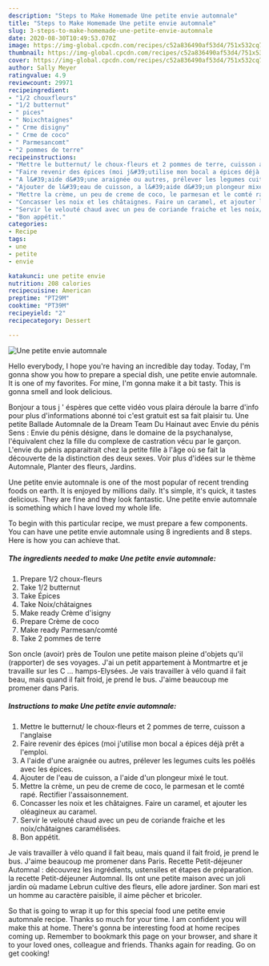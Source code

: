```yaml
---
description: "Steps to Make Homemade Une petite envie automnale"
title: "Steps to Make Homemade Une petite envie automnale"
slug: 3-steps-to-make-homemade-une-petite-envie-automnale
date: 2020-08-30T10:49:53.070Z
image: https://img-global.cpcdn.com/recipes/c52a836490af53d4/751x532cq70/une-petite-envie-automnale-photo-principale-de-la-recette.jpg
thumbnail: https://img-global.cpcdn.com/recipes/c52a836490af53d4/751x532cq70/une-petite-envie-automnale-photo-principale-de-la-recette.jpg
cover: https://img-global.cpcdn.com/recipes/c52a836490af53d4/751x532cq70/une-petite-envie-automnale-photo-principale-de-la-recette.jpg
author: Sally Meyer
ratingvalue: 4.9
reviewcount: 29971
recipeingredient:
- "1/2 chouxfleurs"
- "1/2 butternut"
- " pices"
- " Noixchtaignes"
- " Crme disigny"
- " Crme de coco"
- " Parmesancomt"
- "2 pommes de terre"
recipeinstructions:
- "Mettre le butternut/ le choux-fleurs et 2 pommes de terre, cuisson a l&#39;anglaise"
- "Faire revenir des épices (moi j&#39;utilise mon bocal a épices déjà prêt a l&#39;emploi."
- "A l&#39;aide d&#39;une araignée ou autres, prélever les legumes cuits les poêlés avec les épices."
- "Ajouter de l&#39;eau de cuisson, a l&#39;aide d&#39;un plongeur mixé le tout."
- "Mettre la crème, un peu de creme de coco, le parmesan et le comté rapé. Rectifier l&#39;assaisonnement."
- "Concasser les noix et les châtaignes. Faire un caramel, et ajouter les oléagineux au caramel."
- "Servir le velouté chaud avec un peu de coriande fraiche et les noix/châtaignes caramélisées."
- "Bon appétit."
categories:
- Recipe
tags:
- une
- petite
- envie

katakunci: une petite envie 
nutrition: 208 calories
recipecuisine: American
preptime: "PT29M"
cooktime: "PT39M"
recipeyield: "2"
recipecategory: Dessert

---
```



![Une petite envie automnale](https://img-global.cpcdn.com/recipes/c52a836490af53d4/751x532cq70/une-petite-envie-automnale-photo-principale-de-la-recette.jpg)

Hello everybody, I hope you're having an incredible day today. Today, I'm gonna show you how to prepare a special dish, une petite envie automnale. It is one of my favorites. For mine, I'm gonna make it a bit tasty. This is gonna smell and look delicious.

Bonjour a tous j &#39; éspères que cette vidéo vous plaira déroule la barre d&#39;info pour plus d&#39;informations abonné toi c&#39;est gratuit est sa fait plaisir tu. Une petite Ballade Automnale de la Dream Team Du Hainaut avec  Envie du pénis Sens : Envie du pénis désigne, dans le domaine de la psychanalyse, l&#39;équivalent chez la fille du complexe de castration vécu par le garçon. L&#39;envie du pénis apparaitrait chez la petite fille à l&#39;âge où se fait la découverte de la distinction des deux sexes. Voir plus d&#39;idées sur le thème Automnale, Planter des fleurs, Jardins.

Une petite envie automnale is one of the most popular of recent trending foods on earth. It is enjoyed by millions daily. It's simple, it's quick, it tastes delicious. They are fine and they look fantastic. Une petite envie automnale is something which I have loved my whole life.


To begin with this particular recipe, we must prepare a few components. You can have une petite envie automnale using 8 ingredients and 8 steps. Here is how you can achieve that.

<!--inarticleads1-->

##### The ingredients needed to make Une petite envie automnale:

1. Prepare 1/2 choux-fleurs
1. Take 1/2 butternut
1. Take  Épices
1. Take  Noix/châtaignes
1. Make ready  Crème d&#39;isigny
1. Prepare  Crème de coco
1. Make ready  Parmesan/comté
1. Take 2 pommes de terre


Son oncle (avoir) près de Toulon une petite maison pleine d&#39;objets qu&#39;il (rapporter) de ses voyages. J&#39;ai un petit appartement à Montmartre et je travaille sur les C … hamps-Elysées. Je vais travailler à vélo quand il fait beau, mais quand il fait froid, je prend le bus. J&#39;aime beaucoup me promener dans Paris. 

<!--inarticleads2-->

##### Instructions to make Une petite envie automnale:

1. Mettre le butternut/ le choux-fleurs et 2 pommes de terre, cuisson a l&#39;anglaise
1. Faire revenir des épices (moi j&#39;utilise mon bocal a épices déjà prêt a l&#39;emploi.
1. A l&#39;aide d&#39;une araignée ou autres, prélever les legumes cuits les poêlés avec les épices.
1. Ajouter de l&#39;eau de cuisson, a l&#39;aide d&#39;un plongeur mixé le tout.
1. Mettre la crème, un peu de creme de coco, le parmesan et le comté rapé. Rectifier l&#39;assaisonnement.
1. Concasser les noix et les châtaignes. Faire un caramel, et ajouter les oléagineux au caramel.
1. Servir le velouté chaud avec un peu de coriande fraiche et les noix/châtaignes caramélisées.
1. Bon appétit.


Je vais travailler à vélo quand il fait beau, mais quand il fait froid, je prend le bus. J&#39;aime beaucoup me promener dans Paris. Recette Petit-déjeuner Automnal : découvrez les ingrédients, ustensiles et étapes de préparation. la recette Petit-déjeuner Automnal. Ils ont une petite maison avec un joli jardin où madame Lebrun cultive des fleurs, elle adore jardiner. Son mari est un homme au caractère paisible, il aime pêcher et bricoler. 

So that is going to wrap it up for this special food une petite envie automnale recipe. Thanks so much for your time. I am confident you will make this at home. There's gonna be interesting food at home recipes coming up. Remember to bookmark this page on your browser, and share it to your loved ones, colleague and friends. Thanks again for reading. Go on get cooking!

